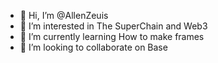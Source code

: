 - 👋 Hi, I’m @AllenZeuis
- 👀 I’m interested in The SuperChain and Web3
- 🌱 I’m currently learning How to make frames
- 💞️ I’m looking to collaborate on Base
